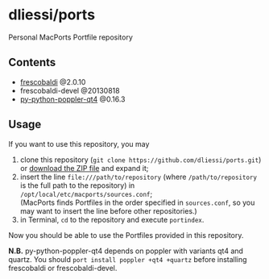 dliessi/ports
=====

Personal MacPorts Portfile repository


Contents
-----

* [frescobaldi](http://www.frescobaldi.org/) @2.0.10
* frescobaldi-devel @20130818
* [py-python-poppler-qt4](https://code.google.com/p/python-poppler-qt4/) @0.16.3


Usage
-----

If you want to use this repository, you may

1. clone this repository (`git clone https://github.com/dliessi/ports.git`) or [download the ZIP file](https://github.com/dliessi/ports/archive/master.zip) and expand it;
2. insert the line `file:///path/to/repository` (where `/path/to/repository` is the full path to the repository) in `/opt/local/etc/macports/sources.conf`;  
(MacPorts finds Portfiles in the order specified in `sources.conf`, so you may want to insert the line before other repositories.)
3. in Terminal, `cd` to the repository and execute `portindex`.

Now you should be able to use the Portfiles provided in this repository.

**N.B.** py-python-poppler-qt4 depends on poppler with variants qt4 and quartz.
You should `port install poppler +qt4 +quartz` before installing frescobaldi or frescobaldi-devel.
